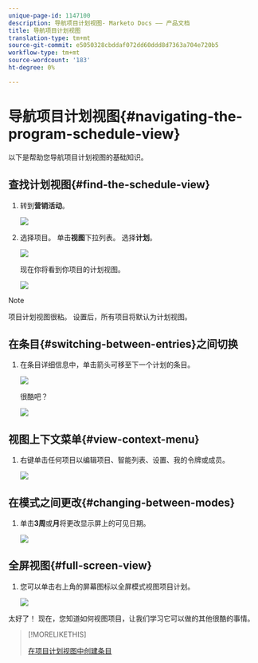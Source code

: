 ```yaml
---
unique-page-id: 1147100
description: 导航项目计划视图- Marketo Docs —— 产品文档
title: 导航项目计划视图
translation-type: tm+mt
source-git-commit: e5050328cbddaf072dd60ddd8d7363a704e720b5
workflow-type: tm+mt
source-wordcount: '183'
ht-degree: 0%

---
```



# 导航项目计划视图{#navigating-the-program-schedule-view}

以下是帮助您导航项目计划视图的基础知识。

## 查找计划视图{#find-the-schedule-view}

1. 转到&#x200B;**营销活动**。

   ![](assets/login-marketing-activities.png)

1. 选择项目。 单击&#x200B;**视图**&#x200B;下拉列表。 选择&#x200B;**计划**。

   ![](assets/image2014-9-17-11-3a38-3a3.png)

   现在你将看到你项目的计划视图。

   ![](assets/image2014-9-17-11-3a38-3a14.png)

>[!NOTE]
>
>项目计划视图很粘。 设置后，所有项目将默认为计划视图。

## 在条目{#switching-between-entries}之间切换

1. 在条目详细信息中，单击箭头可移至下一个计划的条目。

   ![](assets/image2014-9-17-11-3a38-3a54.png)

   很酷吧？

   ![](assets/image2014-9-17-11-3a39-3a10.png)

## 视图上下文菜单{#view-context-menu}

1. 右键单击任何项目以编辑项目、智能列表、设置、我的令牌或成员。

   ![](assets/image2014-9-17-11-3a39-3a59.png)

## 在模式之间更改{#changing-between-modes}

1. 单击&#x200B;**3周**&#x200B;或&#x200B;**月**&#x200B;将更改显示屏上的可见日期。

   ![](assets/image2014-9-17-11-3a40-3a19.png)

## 全屏视图{#full-screen-view}

1. 您可以单击右上角的屏幕图标以全屏模式视图项目计划。

   ![](assets/image2014-9-17-11-3a40-3a45.png)

太好了！ 现在，您知道如何视图项目，让我们学习它可以做的其他很酷的事情。

>[!MORELIKETHIS]
>
>[在项目计划视图中创建条目](/help/marketo/product-docs/core-marketo-concepts/programs/program-schedule-view/creating-an-entry-in-the-program-schedule-view.md)
